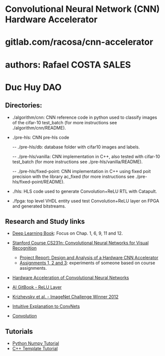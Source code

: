 # Convolutional Neural Network (CNN) Hardware Accelerator
# gitlab.com/racosa/cnn-accelerator
#
# authors: Rafael COSTA SALES
#          Duc Huy DAO

## Directories:

- ./algorithm/cnn: CNN reference code in python used to classify 
  images of the cifar-10 test_batch (for more instructions see ./algorithm/cnn/README).

- ./pre-hls: CNN pre-hls code 

  -- ./pre-hls/db: database folder with cifar10 images and labels.
  
  -- ./pre-hls/vanilla: CNN implementation in C++, also tested
      with cifar-10 test_batch  (for more instructions see ./pre-hls/vanilla/README).
      
  -- ./pre-hls/fixed-point: CNN implementation in C++ using fixed poit
      precision with the library ac_fixed  (for more instructions see ./pre-hls/fixed-point/README).

- ./hls: HLS code used to generate Convolution+ReLU RTL with Catapult.

- ./fpga: top level VHDL entity used test Convolution+ReLU layer on FPGA 
  and generated bitstreams.

## Research and Study links

- [Deep Learning Book](http://www.deeplearningbook.org/): Focus on Chap. 1, 6, 9, 11 and 12.

- [Stanford Course CS231n: Convolutional Neural Networks for Visual Recognition](http://cs231n.stanford.edu/syllabus.html)
   + [Project Report: Design and Analysis of a Hardware CNN Accelerator](http://cs231n.stanford.edu/reports/2017/pdfs/116.pdf)
   + [Assignments 1, 2 and 3](https://github.com/shenxudeu/Convnet): experiments of someone based on course assignments.   

- [Hardware Acceleration of Convolutional Neural Networks](https://daim.idi.ntnu.no/masteroppgaver/013/13656/masteroppgave.pdf)

- [AI GitBook - ReLU Layer](https://leonardoaraujosantos.gitbooks.io/artificial-inteligence/content/relu_layer.html)

- [Krizhevsky et al. - ImageNet Challenge Winner 2012](http://papers.nips.cc/paper/4824-imagenet-classification-with-deep-convolutional-neural-networks.pdf)

- [Intuitive Explanation to ConvNets](https://ujjwalkarn.me/2016/08/11/intuitive-explanation-convnets/)

- [Convolution](https://beckernick.github.io/convolutions/)

## Tutorials

- [Python Numpy Tutorial](http://cs231n.github.io/python-numpy-tutorial/)
- [C++ Template Tutorial](https://cpp.developpez.com/cours/cpp/?page=page_14)
